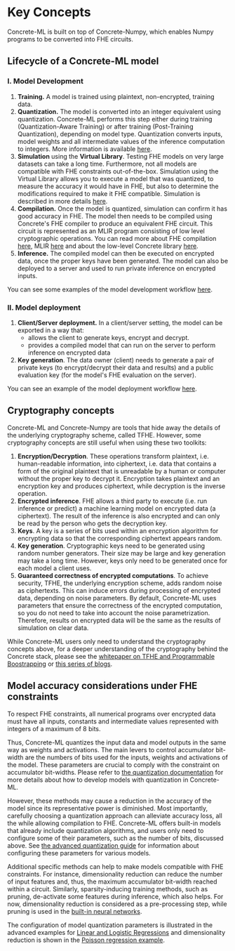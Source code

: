 # Key Concepts

Concrete-ML is built on top of Concrete-Numpy, which enables Numpy programs to be converted into FHE circuits.

## Lifecycle of a Concrete-ML model

### I. Model Development

1. **Training.** A model is trained using plaintext, non-encrypted, training data.
1. **Quantization.** The model is converted into an integer equivalent using quantization. Concrete-ML performs this step  either during training (Quantization-Aware Training) or after training (Post-Training Quantization), depending on model type. Quantization converts inputs, model weights and all intermediate values of the inference computation to integers. More information is available [here](../advanced-topics/quantization.md).
1. **Simulation** using the **Virtual Library**. Testing FHE models on very large datasets can take a long time. Furthermore, not all models are compatible with FHE constraints out-of-the-box. Simulation using the Virtual Library allows you to execute a model that was quantized, to measure the accuracy it would have in FHE, but also to determine the modifications required to make it FHE compatible. Simulation is described in more details [here](../advanced-topics/compilation.md).
1. **Compilation.** Once the model is quantized, simulation can confirm it has good accuracy in FHE. The model then needs to be compiled using Concrete's FHE compiler to produce an equivalent FHE circuit. This circuit is represented as an MLIR program consisting of low level cryptographic operations. You can read more about FHE compilation [here](../advanced-topics/compilation.md), MLIR [here](https://mlir.llvm.org/) and about the low-level Concrete library [here](https://docs.zama.ai/concrete-core).
1. **Inference.** The compiled model can then be executed on encrypted data, once the proper keys have been generated. The model can also be deployed to a server and used to run private inference on encrypted inputs.

You can see some examples of the model development workflow [here](../built-in-models/ml_examples.md).

### II. Model deployment

1. **Client/Server deployment.** In a client/server setting, the model can be exported in a way that:
   - allows the client to generate keys, encrypt and decrypt.
   - provides a compiled model that can run on the server to perform inference on encrypted data
1. **Key generation**. The data owner (client) needs to generate a pair of private keys (to encrypt/decrypt their data and results) and a public evaluation key (for the model's FHE evaluation on the server).

You can see an example of the model deployment workflow [here](https://github.com/zama-ai/concrete-ml/blob/release/0.3.x/docs/advanced_examples/ClientServer.ipynb).

## Cryptography concepts

Concrete-ML and Concrete-Numpy are tools that hide away the details of the underlying cryptography scheme, called TFHE. However, some cryptography concepts are still useful when using these two toolkits:

1. **Encryption/Decryption**. These operations transform plaintext, i.e. human-readable information, into ciphertext, i.e. data that contains a form of the original plaintext that is unreadable by a human or computer without the proper key to decrypt it. Encryption takes plaintext and an encryption key and produces ciphertext, while decryption is the inverse operation.
1. **Encrypted inference**. FHE allows a third party to execute (i.e. run inference or predict) a machine learning model on encrypted data (a ciphertext). The result of the inference is also encrypted and can only be read by the person who gets the decryption key.
1. **Keys**. A key is a series of bits used within an encryption algorithm for encrypting data so that the corresponding ciphertext appears random.
1. **Key generation**. Cryptographic keys need to be generated using random number generators. Their size may be large and key generation may take a long time. However, keys only need to be generated once for each model a client uses.
1. **Guaranteed correctness of encrypted computations**. To achieve security, TFHE, the underlying encryption scheme, adds random noise as ciphertexts. This can induce errors during processing of encrypted data, depending on noise parameters. By default, Concrete-ML uses parameters that ensure the correctness of the encrypted computation, so you do not need to take into account the noise parametrization. Therefore, results on encrypted data will be the same as the results of simulation on clear data.

While Concrete-ML users only need to understand the cryptography concepts above, for a deeper understanding of the cryptography behind the Concrete stack, please see the [whitepaper on TFHE and Programmable Boostrapping](https://whitepaper.zama.ai/) or [this series of blogs](https://www.zama.ai/post/tfhe-deep-dive-part-1).

## Model accuracy considerations under FHE constraints

To respect FHE constraints, all numerical programs over encrypted data must have all inputs, constants and intermediate values represented with integers of a maximum of 8 bits.

Thus, Concrete-ML quantizes the input data and model outputs in the same way as weights and activations. The main levers to control accumulator bit-width are the numbers of bits used for the inputs, weights and activations of the model. These parameters are crucial to comply with the constraint on accumulator bit-widths. Please refer to [the quantization documentation](../advanced-topics/quantization.md) for more details about how to develop models with quantization in Concrete-ML.

However, these methods may cause a reduction in the accuracy of the model since its representative power is diminished. Most importantly, carefully choosing a quantization approach can alleviate accuracy loss, all the while allowing compilation to FHE. Concrete-ML offers built-in models that already include quantization algorithms, and users only need to configure some of their parameters, such as the number of bits, discussed above. See [the advanced quantization guide](../advanced-topics/quantization.md#configuring-model-quantization-parameters) for information about configuring these parameters for various models.

Additional specific methods can help to make models compatible with FHE constraints. For instance, dimensionality reduction can reduce the number of input features and, thus, the maximum accumulator bit-width reached within a circuit. Similarly, sparsity-inducing training methods, such as pruning, de-activate some features during inference, which also helps. For now, dimensionality reduction is considered as a pre-processing step, while pruning is used in the [built-in neural networks](../built-in-models/neural-networks.md).

The configuration of model quantization parameters is illustrated in the advanced examples for [Linear and Logistic Regressions](../built-in-models/ml_examples.md) and dimensionality reduction is shown in the [Poisson regression example](https://github.com/zama-ai/concrete-ml/blob/release/0.3.x/docs/advanced_examples/PoissonRegression.ipynb).
